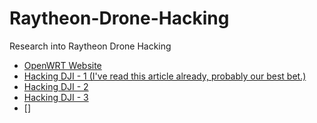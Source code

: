 # Raytheon-Drone-Hacking

Research into Raytheon Drone Hacking

- [OpenWRT Website](https://openwrt.org/)
- [Hacking DJI - 1 (I've read this article already, probably our best bet.)](http://dronesec.xyz/2017/01/25/hacking-the-dji-phantom-3/)
- [Hacking DJI - 2](https://www.theverge.com/2017/6/21/15848344/drones-russian-software-hack-dji-jailbreak)
- [Hacking DJI - 3](https://wetalkuav.com/coptersafe/)
- []